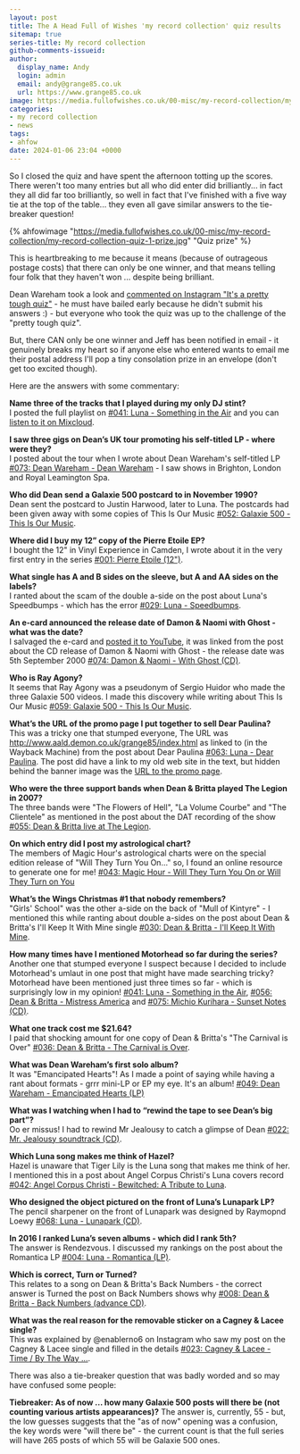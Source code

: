```yaml
---
layout: post
title: The A Head Full of Wishes 'my record collection' quiz results
sitemap: true
series-title: My record collection
github-comments-issueid:
author:
  display_name: Andy
  login: admin
  email: andy@grange85.co.uk
  url: https://www.grange85.co.uk
image: https://media.fullofwishes.co.uk/00-misc/my-record-collection/my-record-collection-quiz-1-prize.jpg
categories:
- my record collection
- news
tags:
- ahfow
date: 2024-01-06 23:04 +0000
---
```

So I closed the quiz and have spent the afternoon totting up the scores. There weren't too many entries but all who did enter did brilliantly... in fact they all did far too brilliantly, so well in fact that I've finished with a five way tie at the top of the table... they even all gave similar answers to the tie-breaker question!

{% ahfowimage "https://media.fullofwishes.co.uk/00-misc/my-record-collection/my-record-collection-quiz-1-prize.jpg" "Quiz prize" %}

This is heartbreaking to me because it means (because of outrageous postage costs) that there can only be one winner, and that means telling four folk that they haven't won ... despite being brilliant.

Dean Wareham took a look and [commented on Instagram "It's a pretty tough quiz"](https://www.instagram.com/p/C0_kvQ7MXJH/) -  he must have bailed early because he didn't submit his answers :) - but everyone who took the quiz was up to the challenge of the "pretty tough quiz".

But, there CAN only be one winner and Jeff has been notified in email - it genuinely breaks my heart so if anyone else who entered wants to email me their postal address I'll pop a tiny consolation prize in an envelope (don't get too excited though).

Here are the answers with some commentary:

<!--more-->

**Name three of the tracks that I played during my only DJ stint?**  
   I posted the full playlist on [#041: Luna - Something in the Air](/2023/06/08/my-record-collection-041-luna-something-in-the-air/) and you can [listen to it on Mixcloud](https://www.mixcloud.com/grange85/a-million-a-billion-a-trillion-stars-a-mix-for-the-sonic-cathedral-luna-tribute-night/).

**I saw three gigs on Dean’s UK tour promoting his self-titled LP - where were they?**  
I posted about the tour when I wrote about Dean Wareham's self-titled LP [ #073: Dean Wareham - Dean Wareham](/2023/09/28/my-record-collection-073-dean-wareham-dean-wareham/) - I saw shows in Brighton, London and Royal Leamington Spa.

**Who did Dean send a Galaxie 500 postcard to in November 1990?**  
Dean sent the postcard to Justin Harwood, later to Luna. The postcards had been given away with some copies of This Is Our Music [#052: Galaxie 500 - This Is Our Music](/2023/07/17/my-record-collection-052-galaxie-500-this-is-our-music/).

**Where did I buy my 12” copy of the Pierre Etoile EP?**  
I bought the 12" in Vinyl Experience in Camden, I wrote about it in the very first entry in the series [ #001: Pierre Etoile (12")](/2023/01/20/my-record-collection-01-pierre-etoile/).

**What single has A and B sides on the sleeve, but A and AA sides on the labels?**  
I ranted about the scam of the double a-side on the post about Luna's Speedbumps - which has the error [ #029: Luna - Speedbumps](/2023/04/27/my-record-collection-029-luna-speedbumps/).

**An e-card announced the release date of Damon & Naomi with Ghost - what was the date?**  
I salvaged the e-card and [posted it to YouTube](https://youtu.be/Knz8vpsNRkU), it was linked from the post about the CD release of Damon & Naomi with Ghost - the release date was 5th September 2000 [#074: Damon & Naomi - With Ghost (CD)](/2023/10/02/my-record-collection-074-damon-naomi-with-ghost-cd/).

**Who is Ray Agony?**  
It seems that Ray Agony was a pseudonym of Sergio Huidor who made the three Galaxie 500 videos. I made this discovery while writing about This Is Our Music [#059: Galaxie 500 - This Is Our Music](/2023/08/10/my-record-collection-059-galaxie-500-this-is-our-music/).

**What’s the URL of the promo page I put together to sell Dear Paulina?**  
This was a tricky one that stumped everyone, The URL was http://www.aald.demon.co.uk/grange85/index.html as linked to (in the Wayback Machine) from the post about Dear Paulina [#063: Luna - Dear Paulina](/2023/08/24/my-record-collection-063-luna-dear-paulina/). The post did have a link to my old web site in the text, but hidden behind the banner image was the [URL to the promo page](https://web.archive.org/web/19991128161418/http://www.aald.demon.co.uk/grange85/index.html).

**Who were the three support bands when Dean & Britta played The Legion in 2007?**  
The three bands were "The Flowers of Hell", "La Volume Courbe" and "The Clientele" as mentioned in the post about the DAT recording of the show [#055: Dean & Britta live at The Legion](/2023/07/27/my-record-collection-055-dean-britta-live-at-the-legion/).

**On which entry did I post my astrological chart?**  
The members of Magic Hour's astrological charts were on the special edition release of "Will They Turn You On..." so, I found an online resource to generate one for me! [#043: Magic Hour - Will They Turn You On or Will They Turn on You](/2023/06/15/my-record-collection-043-magic-hour-will-they-turn-you-on-or-will-they-turn-on-you/)

**What’s the Wings Christmas #1 that nobody remembers?**  
"Girls' School" was the other a-side on the back of "Mull of Kintyre" - I mentioned this while ranting about double a-sides on the post about Dean & Britta's I'll Keep It With Mine single [ #030: Dean & Britta - I'll Keep It With Mine](/2023/05/01/my-record-collection-030-dean-britta-i-ll-keep-it-with-mine/).

**How many times have I mentioned Motorhead so far during the series?**  
Another one that stumped everyone I suspect because I decided to include Motorhead's umlaut in one post that might have made searching tricky? Motorhead have been mentioned just three times so far - which is surprisingly low in my opinion! [#041: Luna - Something in the Air](/2023/06/08/my-record-collection-041-luna-something-in-the-air/), [#056: Dean & Britta - Mistress America](/2023/07/31/my-record-collection-056-dean-britta-mistress-america/) and [#075: Michio Kurihara - Sunset Notes (CD)](/2023/10/05/my-record-collection-075-michio-kurihara-sunset-notes-cd/).

**What one track cost me $21.64?**  
I paid that shocking amount for one copy of Dean & Britta's "The Carnival is Over" [#036: Dean & Britta - The Carnival is Over](/2023/05/22/my-record-collection-036-dean-britta-the-carnival-is-over/).

**What was Dean Wareham’s first solo album?**  
It was "Emancipated Hearts"! As I made a point of saying while having a rant about formats - grrr mini-LP or EP my eye. It's an album! [#049: Dean Wareham - Emancipated Hearts (LP)](/2023/07/06/my-record-collection-049-dean-wareham-emancipated-hearts-vinyl/)

**What was I watching when I had to “rewind the tape to see Dean’s big part”?**  
Oo er missus! I had to rewind Mr Jealousy to catch a glimpse of Dean [#022: Mr. Jealousy soundtrack (CD)](/2023/04/03/my-record-collection-022-mr-jealousy-soundtrack-cd/).

**Which Luna song makes me think of Hazel?**  
Hazel is unaware that Tiger Lily is the Luna song that makes me think of her. I mentioned this in a post about Angel Corpus Christi's Luna covers record [#042: Angel Corpus Christi - Bewitched: A Tribute to Luna](/2023/06/12/my-record-collection-042-angel-corpus-christi-bewitched-a-tribute-to-luna/).

**Who designed the object pictured on the front of Luna’s Lunapark LP?**  
The pencil sharpener on the front of Lunapark was designed by Raymopnd Loewy [#068: Luna - Lunapark (CD)](/2023/09/11/my-record-collection-068-luna-lunapark-cd/).

**In 2016 I ranked Luna’s seven albums - which did I rank 5th?**  
The answer is Rendezvous. I discussed my rankings on the post about the Romantica LP [#004: Luna - Romantica (LP)](/2023/01/30/my-record-collection-004-luna-romantica-lp/).

**Which is correct, Turn or Turned?**  
This relates to a song on Dean & Britta's Back Numbers - the correct answer is Turned the post on Back Numbers shows why [#008: Dean & Britta - Back Numbers (advance CD)](/2023/02/13/my-record-collection-008-dean-britta-back-numbers/).

**What was the real reason for the removable sticker on a Cagney & Lacee single?**  
This was explained by @enablerno6 on Instagram who saw my post on the Cagney & Lacee single and filled in the details [#023: Cagney & Lacee - Time / By The Way ...](/2023/04/06/my-record-collection-023-cagney-lacee-time-by-the-way/).

There was also a tie-breaker question that was badly worded and so may have confused some people:

**Tiebreaker: As of now ... how many Galaxie 500 posts will there be (not counting various artists appearances)?**
The answer is, currently, 55 - but, the low guesses suggests that the "as of now" opening was a confusion, the key words were "will there be" - the current count is that the full series will have 265 posts of which 55 will be Galaxie 500 ones.



